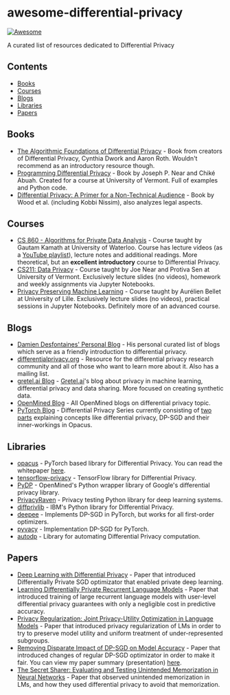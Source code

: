 # awesome-differential-privacy
[![Awesome](https://cdn.rawgit.com/sindresorhus/awesome/d7305f38d29fed78fa85652e3a63e154dd8e8829/media/badge.svg)](https://github.com/sindresorhus/awesome)

A curated list of resources dedicated to Differential Privacy

## Contents

* [Books](#books)
* [Courses](#courses)
* [Blogs](#blogs)
* [Libraries](#libraries)
* [Papers](#papers)

## Books
* [The Algorithmic Foundations of Differential Privacy](https://www.cis.upenn.edu/~aaroth/Papers/privacybook.pdf) - Book from creators of Differential Privacy, Cynthia Dwork and Aaron Roth. Wouldn't recommend as an introductory resource though.
* [Programming Differential Privacy](https://programming-dp.com/) - Book by Joseph P. Near  and  Chiké Abuah. Created for a course at University of Vermont. Full of examples and Python code.
* [Differential Privacy: A Primer for a Non-Technical Audience](https://salil.seas.harvard.edu/files/salil/files/differential_privacy_primer_nontechnical_audience.pdf) - Book by Wood et al. (including Kobbi Nissim), also analyzes legal aspects.
 
## Courses
* [CS 860 - Algorithms for Private Data Analysis](http://www.gautamkamath.com/CS860-fa2020.html) - Course taught by Gautam Kamath at University of Waterloo. Course has lecture videos (as a [YouTube playlist](https://www.youtube.com/playlist?list=PLmd_zeMNzSvRRNpoEWkVo6QY_6rR3SHjp)), lecture notes and additional readings. More theoretical, but an **excellent introductory** course to Differential Privacy.
* [CS211: Data Privacy](https://jnear.github.io/cs211-data-privacy/) - Course taught by Joe Near and Protiva Sen at University of Vermont. Exclusively lecture slides (no videos), homework and weekly assignments via Jupyter Notebooks. 
* [Privacy Preserving Machine Learning](http://researchers.lille.inria.fr/abellet/teaching/private_machine_learning_course.html) - Course taught by Aurélien Bellet at University of Lille. Exclusively lecture slides (no videos), practical sessions in Jupyter Notebooks. Definitely more of an advanced course.

## Blogs
* [Damien Desfontaines' Personal Blog](https://desfontain.es/privacy/friendly-intro-to-differential-privacy.html) - His personal curated list of blogs which serve as a friendly introduction to differential privacy.
* [differentialprivacy.org](https://differentialprivacy.org/) - Resource for the differential privacy research community and all of those who want to learn more about it. Also has a mailing list.
* [gretel.ai Blog](https://gretel.ai/blog) - [Gretel.ai]()'s blog about privacy in machine learning, differential privacy and data sharing. More focused on creating synthetic data.
* [OpenMined Blog](https://blog.openmined.org/tag/differential-privacy/) - All OpenMined blogs on differential privacy topic.
* [PyTorch Blog](https://pytorch.medium.com/) - Differential Privacy Series currently consisting of [two](https://medium.com/pytorch/differential-privacy-series-part-1-dp-sgd-algorithm-explained-12512c3959a3) [parts](https://medium.com/pytorch/differential-privacy-series-part-2-efficient-per-sample-gradient-computation-in-opacus-5bf4031d9e22) explaining concepts like differential privacy, DP-SGD and their inner-workings in Opacus.

## Libraries
* [opacus](https://github.com/pytorch/opacus) - PyTorch based library for Differential Privacy. You can read the whitepaper [here](https://arxiv.org/abs/2109.12298).
* [tensorflow-privacy](https://github.com/tensorflow/privacy) - TensorFlow library for Differential Privacy.
* [PyDP](https://github.com/OpenMined/PyDP) - OpenMined's Python wrapper library of Google's differential privacy library.
* [PrivacyRaven](https://github.com/trailofbits/PrivacyRaven) - Privacy testing Python library for deep learning systems.
* [diffprivlib](https://github.com/IBM/differential-privacy-library) - IBM's Python library for Differential Privacy.
* [deepee](https://g-k.ai/deepee/) - Implements DP-SGD in PyTorch, but works for all first-order optimizers.
* [pyvacy](https://github.com/ChrisWaites/pyvacy) - Implementation DP-SGD for PyTorch.
* [autodp](https://github.com/yuxiangw/autodp) - Library for automating Differential Privacy computation.

## Papers
* [Deep Learning with Differential Privacy](https://arxiv.org/abs/1607.00133) - Paper that introduced Differentially Private SGD optimizator that enabled private deep learning.
* [Learning Differentially Private Recurrent Language Models](https://arxiv.org/abs/1710.06963) - Paper that introduced training of large recurrent language models with user-level differential privacy guarantees with only a negligible cost in predictive accuracy.
* [Privacy Regularization: Joint Privacy-Utility Optimization in Language Models](https://cseweb.ucsd.edu//~fmireshg/naacl_2021_private_text_gen.pdf) - Paper that introduced privacy regularization of LMs in order to try to preserve model utility and uniform treatment of under-represented subgroups.
* [Removing Disparate Impact of DP-SGD on Model Accuracy](https://arxiv.org/abs/2003.03699) - Paper that introduced changes of regular DP-SGD optimizator in order to make it fair. You can view my paper summary (presentation) [here](https://docs.google.com/presentation/d/1aUpQd9LmcsML726c7EDiiFusx0KDIK2t4lPJEuy4gCM/edit?usp=sharing).
* [The Secret Sharer: Evaluating and Testing Unintended Memorization in Neural Networks](https://arxiv.org/abs/1802.08232) - Paper that observed unintended memorization in LMs, and how they used differential privacy to avoid that memorization.
